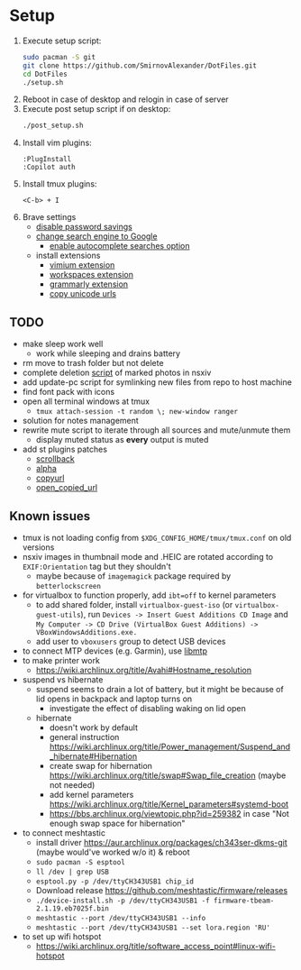 # Setup

1) Execute setup script:
    ```bash
    sudo pacman -S git
    git clone https://github.com/SmirnovAlexander/DotFiles.git
    cd DotFiles
    ./setup.sh
    ```
2) Reboot in case of desktop and relogin in case of server
3) Execute post setup script if on desktop:
    ```bash
    ./post_setup.sh
    ```
4) Install vim plugins:
    ```
    :PlugInstall
    :Copilot auth
    ```
5) Install tmux plugins:
    ```
    <C-b> + I
    ```
6) Brave settings
    - [disable password savings](brave://settings/passwords)
    - [change search engine to Google](brave://settings/search)
        * [enable autocomplete searches option](brave://settings/privacy)
    - install extensions
        - [vimium extension](https://chrome.google.com/webstore/detail/vimium/dbepggeogbaibhgnhhndojpepiihcmeb?hl=en)
        - [workspaces extension](https://chrome.google.com/webstore/detail/workspaces/hpljjefgmnkloakbfckghmlapghabgfa?hl=en)
        - [grammarly extension](https://chrome.google.com/webstore/detail/grammarly-grammar-checker/kbfnbcaeplbcioakkpcpgfkobkghlhen)
        - [copy unicode urls](https://chrome.google.com/webstore/detail/copy-unicode-urls/fnbbfiapefhkicjhecnoepbijhanpkjp/)


## TODO

- make sleep work well
    * work while sleeping and drains battery
- rm move to trash folder but not delete
- complete deletion [script](./config/nsxiv/exec/key-handler) of marked photos in nsxiv
- add update-pc script for symlinking new files from repo to host machine
- find font pack with icons
- open all terminal windows at tmux
    * `tmux attach-session -t random \; new-window ranger`
- solution for notes management
- rewrite mute script to iterate through all sources and mute/unmute them
    * display muted status as **every** output is muted
- add st plugins patches
    * [scrollback](https://st.suckless.org/patches/scrollback/)
    * [alpha](https://st.suckless.org/patches/alpha/)
    * [copyurl](https://st.suckless.org/patches/copyurl/)
    * [open_copied_url](https://st.suckless.org/patches/open_copied_url/)


## Known issues

- tmux is not loading config from `$XDG_CONFIG_HOME/tmux/tmux.conf` on old versions
- nsxiv images in thumbnail mode and .HEIC are rotated according to `EXIF:Orientation` tag but they shouldn't
    * maybe because of `imagemagick` package required by `betterlockscreen`
- for virtualbox to function properly, add `ibt=off` to kernel parameters
    * to add shared folder, install `virtualbox-guest-iso` (or `virtualbox-guest-utils`), run `Devices -> Insert Guest Additions CD Image` and `My Computer -> CD Drive (VirtualBox Guest Additions) -> VBoxWindowsAdditions.exe.`
    * add user to `vboxusers` group to detect USB devices
- to connect MTP devices (e.g. Garmin), use [libmtp](https://wiki.archlinux.org/title/Media_Transfer_Protocol#libmtp)
- to make printer work
    * https://wiki.archlinux.org/title/Avahi#Hostname_resolution
- suspend vs hibernate
    * suspend seems to drain a lot of battery, but it might be because of lid opens in backpack and laptop turns on
        - investigate the effect of disabling waking on lid open
    * hibernate
        - doesn't work by default
        - general instruction https://wiki.archlinux.org/title/Power_management/Suspend_and_hibernate#Hibernation
        - create swap for hibernation https://wiki.archlinux.org/title/swap#Swap_file_creation (maybe not needed)
        - add kernel parameters https://wiki.archlinux.org/title/Kernel_parameters#systemd-boot
        - https://bbs.archlinux.org/viewtopic.php?id=259382 in case "Not enough swap space for hibernation"
- to connect meshtastic
    * install driver https://aur.archlinux.org/packages/ch343ser-dkms-git (maybe would've worked w/o it) & reboot
    * `sudo pacman -S esptool`
    * `ll /dev | grep USB`
    * `esptool.py -p /dev/ttyCH343USB1 chip_id`
    * Download release https://github.com/meshtastic/firmware/releases
    * `./device-install.sh -p /dev/ttyCH343USB1 -f firmware-tbeam-2.1.19.eb7025f.bin`
    * `meshtastic --port /dev/ttyCH343USB1 --info`
    * `meshtastic --port /dev/ttyCH343USB1 --set lora.region 'RU'`
- to set up wifi hotspot
    * https://wiki.archlinux.org/title/software_access_point#linux-wifi-hotspot
